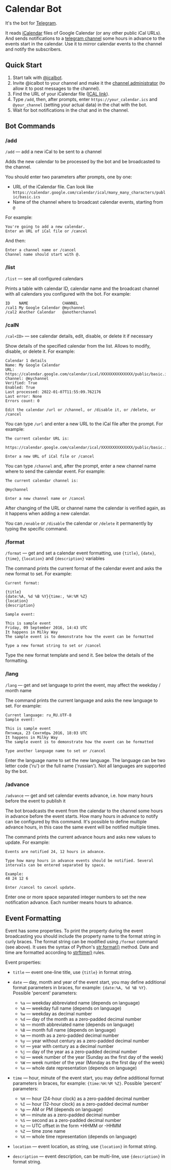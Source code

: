 # Calendar Bot

It's the bot for [Telegram](https://telegram.org/).

It reads [iCalendar](https://en.wikipedia.org/wiki/ICalendar) files of Google Calendar (or any other public iCal URLs).
And sends notifications to a [telegram channel](https://telegram.org/faq_channels) some hours in advance to the events start in the calendar.
Use it to mirror calendar events to the channel and notify the subscribers.

## Quick Start

1. Start talk with [@icalbot](https://telegram.me/icalbot).
2. Invite @icalbot to your channel and make it the [channel administrator](https://telegram.org/faq_channels#q-what-can-administrators-do) (to allow it to post messages to the channel).
3. Find the URL of your iCalendar file ([ICAL link](https://support.google.com/calendar/answer/37083?hl=en#link)).
4. Type `/add`, then, after prompts, enter `https://your_calendar.ics` and `@your_channel` (setting your actual data) in the chat with the bot.
5. Wait for bot notifications in the chat and in the channel.

## Bot Commands

### /add

`/add` — add a new iCal to be sent to a channel

Adds the new calendar to be processed by the bot and be broadcasted to the channel.

You should enter two parameters after prompts, one by one:

* URL of the iCalendar file. Can look like `https://calendar.google.com/calendar/ical/many_many_characters/public/basic.ics`
* Name of the channel where to broadcast calendar events, starting from `@`

For example:

```
You're going to add a new calendar.
Enter an URL of iCal file or /cancel
```

And then:

```
Enter a channel name or /cancel
Channel name should start with @.
```

### /list

`/list` — see all configured calendars

Prints a table with calendar ID, calendar name and the broadcast channel with all calendars you configured with the bot.
For example:

```
ID    NAME               CHANNEL
/cal1 My Google Calendar @mychannel
/cal2 Another Calendar   @anotherchannel
```

### /calN

`/cal<ID>` — see calendar details, edit, disable, or delete it if necessary

Show details of the specified calendar from the list.
Allows to modify, disable, or delete it.
For example:

```
Calendar 1 details
Name: My Google Calendar
URL: https://calendar.google.com/calendar/ical/XXXXXXXXXXXXXX/public/basic.ics
Channel: @mychannel
Verified: True
Enabled: True
Last processed: 2022-01-07T11:55:09.762176
Last error: None
Errors count: 0

Edit the calendar /url or /channel, or /disable it, or /delete, or /cancel
```

You can type `/url` and enter a new URL to the iCal file after the prompt.
For example:

```
The current calendar URL is:

https://calendar.google.com/calendar/ical/XXXXXXXXXXXXXX/public/basic.ics

Enter a new URL of iCal file or /cancel
```

You can type `/channel` and, after the prompt, enter a new channel name where to send the calendar event.
For example:

```
The current calendar channel is:

@mychannel

Enter a new channel name or /cancel
```

After changing of the URL or channel name the calendar is verified again, as it happens when adding a new calendar.

You can `/enable` or `/disable` the calendar or `/delete` it permanently by typing the specific command.

### /format

`/format` — get and set a calendar event formatting, use `{title}`, `{date}`, `{time}`, `{location}` and `{description}` variables

The command prints the current format of the calendar event and asks the new format to set.
For example:

```
Current format:

{title}
{date:%A, %d %B %Y}{time:, %H:%M %Z}
{location}
{description}

Sample event:

This is sample event
Friday, 09 September 2016, 14:43 UTC
It happens in Milky Way
The sample event is to demonstrate how the event can be formatted

Type a new format string to set or /cancel
```

Type the new format template and send it.
See below the details of the formatting.
 
### /lang 

`/lang` — get and set language to print the event, may affect the weekday / month name

The command prints the current language and asks the new language to set.
For example:

```
Current language: ru_RU.UTF-8
Sample event:

This is sample event
Пятница, 23 Сентябрь 2016, 18:03 UTC
It happens in Milky Way
The sample event is to demonstrate how the event can be formatted

Type another language name to set or /cancel
```

Enter the language name to set the new language.
The language can be two letter code ('ru') or the full name ('russian').
Not all languages are supported by the bot.

### /advance

`/advance` — get and set calendar events advance, i.e. how many hours before the event to publish it

The bot broadcasts the event from the calendar to the channel some hours in advance before the event starts.
How many hours in advance to notify can be configured by this command.
It's possible to define multiple advance hours, in this case the same event will be notified multiple times.

The command prints the current advance hours and asks new values to update.
For example:

```
Events are notified 24, 12 hours in advance.

Type how many hours in advance events should be notified. Several intervals can be entered separated by space.

Example:
48 24 12 6

Enter /cancel to cancel update.
```

Enter one or more space separated integer numbers to set the new notification advance.
Each number means hours to advance.

## Event Formatting

Event has some properties.
To print the property during the event broadcasting you should include the property name to the format string in curly braces.
The format string can be modified using `/format` command (see above).
It uses the syntax of Python's [str.format()](https://docs.python.org/3/library/string.html#formatstrings) method.
Date and time are formatted according to [strftime()](https://docs.python.org/3/library/datetime.html#strftime-and-strptime-behavior) rules. 
 
Event properties:

* `title` — event one-line title, use `{title}` in format string.
* `date` — day, month and year of the event start, you may define additional format parameters in braces, for example: `{date:%A, %d %B %Y}`.  
    Possible 'percent' parameters:
        
    * `%a` — weekday abbreviated name (depends on language)
    * `%A` — weekday full name (depends on language)
    * `%w` — weekday as decimal number
    * `%d` — day of the month as a zero-padded decimal number
    * `%b` — month abbreviated name (depends on language)
    * `%B` — month full name (depends on language)
    * `%m` — month as a zero-padded decimal number
    * `%y` — year without century as a zero-padded decimal number
    * `%Y` — year with century as a decimal number
    * `%j` — day of the year as a zero-padded decimal number
    * `%U` — week number of the year (Sunday as the first day of the week)
    * `%W` — week number of the year (Monday as the first day of the week)
    * `%x` — whole date representation (depends on language)

* `time` — hour, minute of the event start, you may define additional format parameters in braces, for example: `{time:%H:%M %Z}`.
    Possible 'percent' parameters:
    
    * `%H` — hour (24-hour clock) as a zero-padded decimal number
    * `%I` — hour (12-hour clock) as a zero-padded decimal number
    * `%p` — AM or PM (depends on language)
    * `%M` — minute as a zero-padded decimal number
    * `%S` — second as a zero-padded decimal number
    * `%z` — UTC offset in the form +HHMM or -HHMM
    * `%Z` — time zone name
    * `%X` — whole time representation (depends on language)

* `location` — event location, as string, use `{location}` in format string.
* `description` — event description, can be multi-line, use `{description}` in format string.

